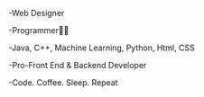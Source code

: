 -Web Designer

-Programmer👨‍💻

-Java, C++, Machine Learning, Python, Html, CSS

-Pro-Front End & Backend Developer

-Code. Coffee. Sleep. Repeat
<!---
Bramuel-Godwill/Bramuel-Godwill is a ✨ special ✨ repository because its `README.md` (this file) appears on your GitHub profile.
You can click the Preview link to take a look at your changes.
--->

